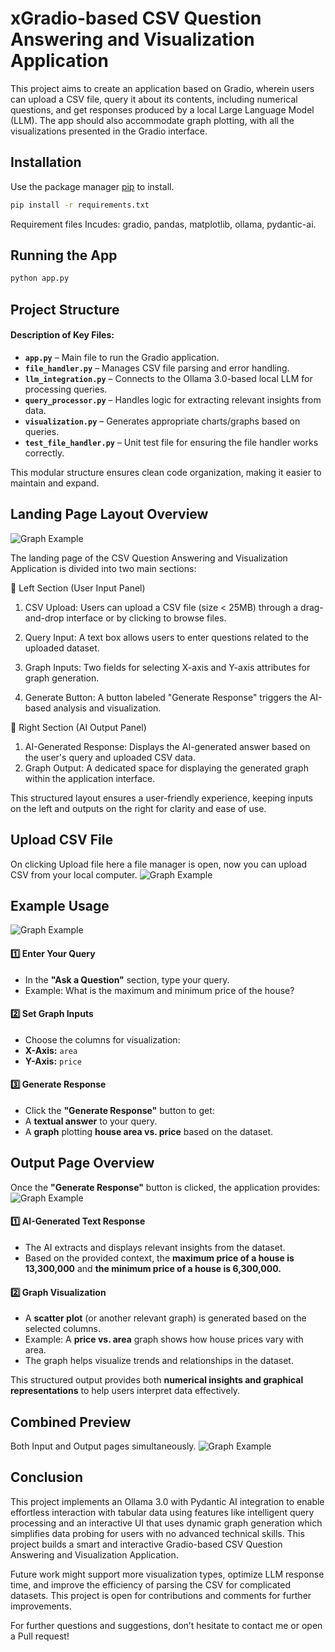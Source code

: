 # xGradio-based CSV Question Answering and Visualization Application

This project aims to create an application based on Gradio, wherein users can upload
a CSV file, query it about its contents, including numerical questions, and get
responses produced by a local Large Language Model (LLM). The app should also accommodate
graph plotting, with all the visualizations presented in the Gradio interface.

## Installation

Use the package manager [pip](https://pip.pypa.io/en/stable/) to install.


```bash
pip install -r requirements.txt
```
Requirement files Incudes: gradio, pandas, matplotlib, ollama, pydantic-ai.



## Running the App

```bash
python app.py


```
## Project Structure

#### Description of Key Files:  
- **`app.py`** – Main file to run the Gradio application.  
- **`file_handler.py`** – Manages CSV file parsing and error handling.  
- **`llm_integration.py`** – Connects to the Ollama 3.0-based local LLM for processing queries.  
- **`query_processor.py`** – Handles logic for extracting relevant insights from data.  
- **`visualization.py`** – Generates appropriate charts/graphs based on queries.  
- **`test_file_handler.py`** – Unit test file for ensuring the file handler works correctly.  

This modular structure ensures clean code organization, making it easier to maintain and expand. 

## Landing Page Layout Overview

![Graph Example](/docs/cardekho_1.png)


The landing page of the CSV Question Answering and Visualization Application is divided into two main sections:

🔹 Left Section (User Input Panel)

1. CSV Upload: Users can upload a CSV file (size < 25MB) through a drag-and-drop interface or by clicking to browse files.

2. Query Input: A text box allows users to enter questions related to the uploaded dataset.

3. Graph Inputs: Two fields for selecting X-axis and Y-axis attributes for graph generation.

4. Generate Button: A button labeled "Generate Response" triggers the AI-based analysis and visualization.

🔹 Right Section (AI Output Panel)

1. AI-Generated Response: Displays the AI-generated answer based on the user's query and uploaded CSV data.
2. Graph Output: A dedicated space for displaying the generated graph within the application interface.

This structured layout ensures a user-friendly experience, keeping inputs on the left and outputs on the right for clarity and ease of use. 

## Upload CSV File
On clicking Upload file here a file manager is open, now you can upload CSV from your local computer.
![Graph Example](/docs/cardekho_2.png)



## Example Usage
![Graph Example](/docs\cardekho_3.png)
#### 1️⃣ Enter Your Query  
- In the **"Ask a Question"** section, type your query.  
- Example:
What is the maximum and minimum price of the house?



#### 2️⃣ Set Graph Inputs  
- Choose the columns for visualization:  
- **X-Axis:** `area`  
- **Y-Axis:** `price`  

#### 3️⃣ Generate Response  
- Click the **"Generate Response"** button to get:  
- A **textual answer** to your query.  
- A **graph** plotting **house area vs. price** based on the dataset.

## Output Page Overview  

Once the **"Generate Response"** button is clicked, the application provides:  
![Graph Example](/docs\cardekho_4.png)
#### 1️⃣ AI-Generated Text Response  
- The AI extracts and displays relevant insights from the dataset.  
- Based on the provided context, the **maximum price of a house is 
13,300,000** and **the minimum price of a house is 6,300,000.**



#### 2️⃣ Graph Visualization  
- A **scatter plot** (or another relevant graph) is generated based on the selected columns.  
- Example: A **price vs. area** graph shows how house prices vary with area.  
- The graph helps visualize trends and relationships in the dataset.  

This structured output provides both **numerical insights and graphical representations** to help users interpret data effectively. 

## Combined Preview
Both Input and Output pages simultaneously.
![Graph Example](/docs\cardekho_5.png)


## Conclusion  

This project implements an Ollama 3.0 with Pydantic AI integration to enable effortless interaction with tabular data using features like intelligent query processing and an interactive UI that uses dynamic graph generation which simplifies data probing for users with no advanced technical skills. This project builds a smart and interactive Gradio-based CSV Question Answering and Visualization Application.

Future work might support more visualization types, optimize LLM response time, and improve the efficiency of parsing the CSV for complicated datasets. This project is open for contributions and comments for further improvements. 

For further questions and suggestions, don’t hesitate to contact me or open a Pull request!